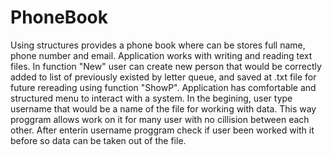 # PhoneBook
Using structures provides a phone book where can be stores full name, phone number and email. Application works with writing and reading text files. In function "New" user can create new person that would be correctly added to list of previously existed by letter queue, and saved at .txt file for future rereading using function "ShowP". Application has comfortable and structured menu to interact with a system. In the begining, user type username that would be a name of the file for working with data. This way proggram allows work on it for many user with no cillision between each other. After enterin username proggram check if user been worked with it before so data can be taken out of the file.
